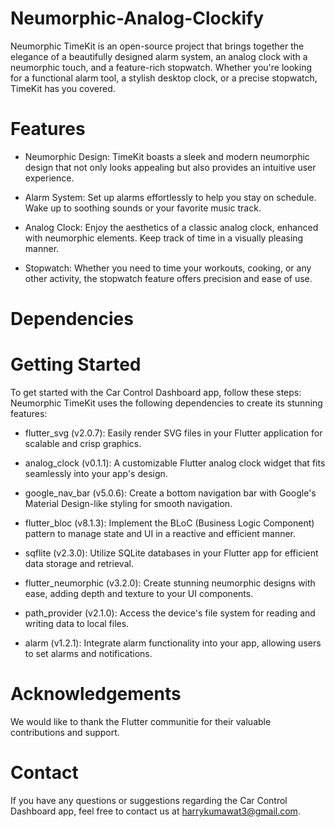# Neumorphic-Analog-Clockify
Neumorphic TimeKit is an open-source project that brings together the elegance of a beautifully designed alarm system, an analog clock with a neumorphic touch, and a feature-rich stopwatch. Whether you're looking for a functional alarm tool, a stylish desktop clock, or a precise stopwatch, TimeKit has you covered.
# Features
* Neumorphic Design: TimeKit boasts a sleek and modern neumorphic design that not only looks appealing but also provides an intuitive user experience.

* Alarm System: Set up alarms effortlessly to help you stay on schedule. Wake up to soothing sounds or your favorite music track.

* Analog Clock: Enjoy the aesthetics of a classic analog clock, enhanced with neumorphic elements. Keep track of time in a visually pleasing manner.

* Stopwatch: Whether you need to time your workouts, cooking, or any other activity, the stopwatch feature offers precision and ease of use.
# Dependencies

# Getting Started
To get started with the Car Control Dashboard app, follow these steps:
Neumorphic TimeKit uses the following dependencies to create its stunning features:

* flutter_svg (v2.0.7): Easily render SVG files in your Flutter application for scalable and crisp graphics.

* analog_clock (v0.1.1): A customizable Flutter analog clock widget that fits seamlessly into your app's design.

* google_nav_bar (v5.0.6): Create a bottom navigation bar with Google's Material Design-like styling for smooth navigation.

* flutter_bloc (v8.1.3): Implement the BLoC (Business Logic Component) pattern to manage state and UI in a reactive and efficient manner.

* sqflite (v2.3.0): Utilize SQLite databases in your Flutter app for efficient data storage and retrieval.

* flutter_neumorphic (v3.2.0): Create stunning neumorphic designs with ease, adding depth and texture to your UI components.

* path_provider (v2.1.0): Access the device's file system for reading and writing data to local files.

* alarm (v1.2.1): Integrate alarm functionality into your app, allowing users to set alarms and notifications.
  
# Acknowledgements
We would like to thank the Flutter communitie for their valuable contributions and support.
# Contact
If you have any questions or suggestions regarding the Car Control Dashboard app, feel free to contact us at harrykumawat3@gmail.com.
